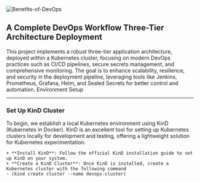 ![Benefits-of-DevOps](https://github.com/user-attachments/assets/4571be51-2359-45d7-bc40-23b578a25103)

## A Complete DevOps Workflow Three-Tier Architecture Deployment 

This project implements a robust three-tier application architecture, deployed within a Kubernetes cluster, focusing on modern DevOps practices such as CI/CD pipelines, secure secrets management, and comprehensive monitoring. The goal is to enhance scalability, resilience, and security in the deployment pipeline, leveraging tools like Jenkins, Prometheus, Grafana, Helm, and Sealed Secrets for better control and automation.
Environment Setup

---

### Set Up KinD Cluster

To begin, we establish a local Kubernetes environment using KinD (Kubernetes in Docker). KinD is an excellent tool for setting up Kubernetes clusters locally for development and testing, offering a lightweight solution for Kubernetes experimentation.

    + **Install KinD**: Follow the official KinD installation guide to set up KinD on your system.
    + **Create a KinD Cluster**: Once KinD is installed, create a Kubernetes cluster with the following command 
    - (kind create cluster --name devops-cluster)
